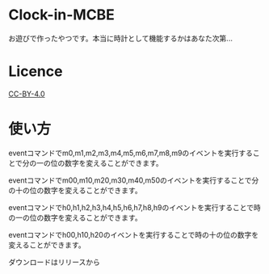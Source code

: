 # Clock-in-MCBE
お遊びで作ったやつです。本当に時計として機能するかはあなた次第...

# Licence
[CC-BY-4.0](https://creativecommons.org/licenses/by/4.0/deed.ja)

# 使い方
eventコマンドでm0,m1,m2,m3,m4,m5,m6,m7,m8,m9のイベントを実行することで分の一の位の数字を変えることができます。

eventコマンドでm00,m10,m20,m30,m40,m50のイベントを実行することで分の十の位の数字を変えることができます。

eventコマンドでh0,h1,h2,h3,h4,h5,h6,h7,h8,h9のイベントを実行することで時の一の位の数字を変えることができます。

eventコマンドでh00,h10,h20のイベントを実行することで時の十の位の数字を変えることができます。

ダウンロードはリリースから
